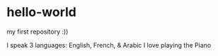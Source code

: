 # hello-world
my first repository :))

I speak 3 languages:
  English, French, & Arabic
I love playing the Piano
